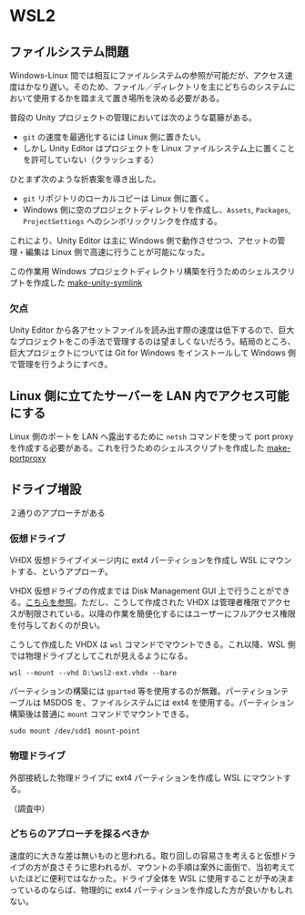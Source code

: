 # WSL2

## ファイルシステム問題

Windows-Linux 間では相互にファイルシステムの参照が可能だが、アクセス速度はかなり遅い。そのため、ファイル／ディレクトリを主にどちらのシステムにおいて使用するかを踏まえて置き場所を決める必要がある。

普段の Unity プロジェクトの管理においては次のような葛藤がある。

- `git` の速度を最適化するには Linux 側に置きたい。
- しかし Unity Editor はプロジェクトを Linux ファイルシステム上に置くことを許可していない（クラッシュする）

ひとまず次のような折衷案を導き出した。

- `git` リポジトリのローカルコピーは Linux 側に置く。
- Windows 側に空のプロジェクトディレクトリを作成し、`Assets`, `Packages`, `ProjectSettings` へのシンボリックリンクを作成する。

これにより、Unity Editor は主に Windows 側で動作させつつ、アセットの管理・編集は Linux 側で高速に行うことが可能になった。

この作業用 Windows プロジェクトディレクトリ構築を行うためのシェルスクリプトを作成した [make-unity-symlink](https://github.com/keijiro/dotfiles/blob/master/bin/make-unity-symlink)

### 欠点

Unity Editor から各アセットファイルを読み出す際の速度は低下するので、巨大なプロジェクトをこの手法で管理するのは望ましくないだろう。結局のところ、巨大プロジェクトについては Git for Windows をインストールして Windows 側で管理を行うようにすべき。

## Linux 側に立てたサーバーを LAN 内でアクセス可能にする

Linux 側のポートを LAN へ露出するために `netsh` コマンドを使って port proxy を作成する必要がある。これを行うためのシェルスクリプトを作成した [make-portproxy](https://github.com/keijiro/dotfiles/blob/master/bin/make-portproxy)

## ドライブ増設

２通りのアプローチがある

### 仮想ドライブ

VHDX 仮想ドライブイメージ内に ext4 パーティションを作成し WSL にマウントする、というアプローチ。

VHDX 仮想ドライブの作成までは Disk Management GUI 上で行うことができる。[こちらを参照](https://learn.microsoft.com/en-us/windows-server/storage/disk-management/manage-virtual-hard-disks)。ただし、こうして作成された VHDX は管理者権限でアクセスが制限されている。以降の作業を簡便化するにはユーザーにフルアクセス権限を付与しておくのが良い。

こうして作成した VHDX は `wsl` コマンドでマウントできる。これ以降、WSL 側では物理ドライブとしてこれが見えるようになる。

```
wsl --mount --vhd D:\wsl2-ext.vhdx --bare
```

パーティションの構築には `gparted` 等を使用するのが無難。パーティションテーブルは MSDOS を、ファイルシステムには ext4 を使用する。パーティション構築後は普通に `mount` コマンドでマウントできる。

```
sudo mount /dev/sdd1 mount-point
```

### 物理ドライブ

外部接続した物理ドライブに ext4 パーティションを作成し WSL にマウントする。

（調査中）

### どちらのアプローチを採るべきか

速度的に大きな差は無いものと思われる。取り回しの容易さを考えると仮想ドライブの方が良さそうに思われるが、マウントの手順は案外に面倒で、当初考えていたほどに便利ではなかった。ドライブ全体を WSL に使用することが予め決まっているのならば、物理的に ext4 パーティションを作成した方が良いかもしれない。
